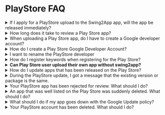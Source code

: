 # PlayStore FAQ

<details>

<summary>If I apply for a PlayStore upload to the Swing2App app, will the app be released immediately?</summary>

We'll act on behalf of Swing2App and upload the app to the Play Store.

It's not going to be released right away, it's going to be reviewed by Google apps.

**Google app screening takes an average of about a week.**

**So uploading doesn't mean your app will be released right away.**

**If there are no issues after the review, it will be released to the Store after the review period (within 7 days).**

</details>

<details>

<summary>How long does it take to review a Play Store app?</summary>

The average review period for a **Play Store takes a week. (within 7 days)**

If there are no issues with the review, the release will be released immediately after the above review period, but if the PlayStore review is rejected, the release date may be further delayed.

Please allow some time to apply.

</details>

<details>

<summary>When uploading a Play Store app, do I have to create a Google developer account?</summary>

Google (Play Store) is not registered as a proxy and you must create your own Google developer account. \_Google Policy Matters

When uploading to the Play Store, please fill in the application form – Google Developer Account ID and Password and we will register the app with your user account.

\*\*☞ \*\*<mark style="color:blue;">**Find out how to register for a Google Developer Account**</mark>

</details>

<details>

<summary>How do I create a Play Store Google Developer Account?</summary>

\*How to register for a PlayStore developer account

1\. Create a Google account (Gmail). (If you already have Gmail, you don't need to sign up.) 2. <mark style="color:blue;">https://play.google.com/apps/publish/</mark> to access the developer console site

3\. Developer Registration Lifetime Pass is a $25 payment.

4\. Enter your developer profile and you're done.

The advantage of creating a developer account is that users can upload their own apps, and they can modify them from time to time and update to a new version of the app without having to buy a market-upload ticket.

You can also manage your own apps while checking your own app installations and statistics.

**☞ \[How to register a Google developer GO]**

</details>

<details>

<summary>I want to rename the PlayStore developer</summary>

Google can be used by editing the name of the first developer.\
Access the Google Developer Console site ([https://play.google.com/apps/publish/)](https://play.google.com/apps/publish/)\
**→ Select Settings in the left category → You can edit the developer’s name on the developer profile page and save it.**\
\*Developer name is not reflected immediately after editing.\
It may take up to 7 days with Google’s approval, so if you need to change your name, please save it in advance.

Please refer to the manual for details on how to change the developer name.

**☞ Go to the \[Google Developer Name Change Manual]**

</details>

<details>

<summary>How do I register keywords when registering for the Play Store?</summary>

The Google Play Store Market upload registration does not have a keyword entry field unlike Apple's.

Instead, Google creates keywords based on your other information, etc., through indexing (keyword extraction) operations.

So the market upload registration is very important, right?

Here is a link to a simple Android Market upload registration tip\*\*.\*\*

**☞ \[PlayStore Search Good TIP]**

</details>

<details>

<summary><strong>Can Play Store user upload their own app without swing2app?</strong></summary>

Yes, of course.

If you have a Google Developer account, the Play Store allows you to upload directly.

Instructions for releasing the app on the Play Store are also included in the help manual so you can follow along while viewing the manual.

**\[PlayStore Update Manual]**

<mark style="color:blue;">https://wp.swing2app.co.kr/knowledgebase/palystore-update/</mark>

If you’re having difficulty uploading yourself, you can ask for an upload agent on Swing2App.

(Play store upload agency cost: $5/each time)

</details>

<details>

<summary>How do I update apps that has been released on the Play Store?</summary>

If you would like to update your app to the Play Store, please resubmit your upload to Swing2App.\
Please purchase a Play Store upload request ticket ($5 per request) and reapply for upload.\
However, Play Store has all the developer accounts of the user, so you can update them yourself. You don’t have to buy an upload ticket if you do it yourself, and you can update it from time to time.

Updating a new version of your app to the Play Store is easy.\
\-Login to the Google Developer Console site and register a new version of the app in the APK menu.\
\-Then it is automatically updated to the new version after the 3-4 hour review period.\
\
**\*Store registration information can also be edited.**\
Uploaded to the store – When you change the app description, screenshot image, category, etc., the Submit Update button at the top is activated.\
Unlike uploading APK files, if you edit the store settings, the update will be processed only by pressing the corresponding button.\
The same will be reflected after the 3-4 hour review period.

<mark style="color:blue;">**\[Go to the PlayStore App Update Manual]**</mark>

</details>

<details>

<summary>During the PlayStore update, I got a message that the existing version or package is the same.</summary>

If you try to upload the same version of the aab file as the one already registered, the message will appear.

When uploading a newly updated app, please make sure it is different from the previous version and upload the aab file created by the new version.

</details>

<details>

<summary>Your PlayStore app has been rejected for review. What should I do?</summary>

If you've been rejected for review of a Play Store app, you'll need to check your email from Google as to why it was rejected.

To your Google developer account, we'll send you an email informing you how to act on what policies your app violates in your email.

So if you're being rejected, check your email first to see the notice you received from Google.

Please act as stated in the e-mail and re-edit it to request an review.

Since the review was rejected, if you modify the content in question and submit it for review, you will be able to release it.

</details>

<details>

<summary>An app that was well listed on the Play Store was suddenly deleted. What should I do?</summary>

**The Play Store will periodically filter and re-screen apps that are currently in operation.**

At this time, the contents of the app are examined in great detail , so even an app that was **initially registered well may be suspended from publishing the app due to a violation of the policy or a violation of the regulations.**

Apps that have been suspended from publishing can re-register after fixing the offending item.

Usually, when an app is deleted, Google will send you an email about what content the app has violated its policies.

So you can identify and act on what is at stake.

However, there are times when action is not taken.

If the degree of policy violation is severe and Google does not restore it, the app will not be available again.

In this case, you can't re-upload an existing app, and you'll need to re-register it as a new app (app name change, package change).

</details>

<details>

<summary>What should I do if my app goes down with the Google Update policy?</summary>

Google is constantly updating its policies.

Users who have launched and are using the app on the Play Store should always check Google's update policy to update the app periodically.

If you don't modify your app to comply with our update policy, you can remove it from the Store without notice.

Action is difficult because the app is unloaded without any prior warning.

Therefore, during use, please carefully check the update and policy notification e-mail sent by Google to be proactive.

The Swing2App will always provide you with a plan of action in line with Google's policy changes, so if you have difficulty confirming what this is about, please leave an inquiry to the Swing2App website.

</details>

<details>

<summary>Your PlayStore account has been deleted. What should I do?</summary>

If you violate the rules multiple times, Google will delete your account without notice.

**\*\* Deleted app accounts can be resolved by sending an appeal email to Google.**

However, be aware that if you are sure that the policy has been violated, it will not be easy to restore it.

If your account is not restored, you can re-create a Google Developer Account and register a new app.

By creating a new account altogether, it won't work with existing apps, and you won't be able to manage existing apps.

Therefore, you should be careful to follow Google's policies and regulations to ensure that your account is not deleted as well as deleting the app.

</details>
